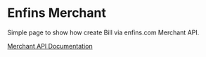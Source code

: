 # Enfins Merchant
Simple page to show how create Bill via enfins.com Merchant API.

<a href="https://app.swaggerhub.com/apis/enfins.com/Merchant/1.0" target=_blank>Merchant API Documentation</a>
